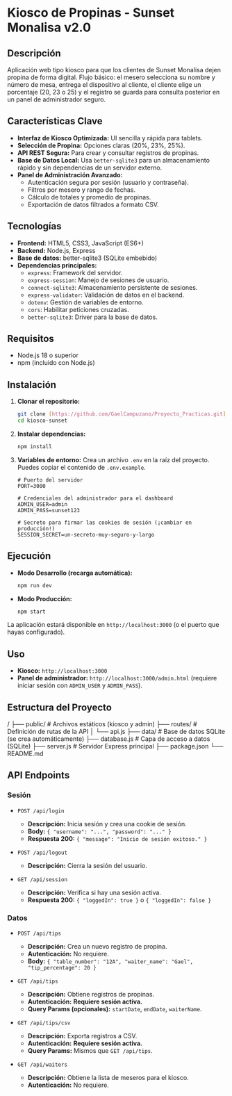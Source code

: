 # Kiosco de Propinas - Sunset Monalisa v2.0

## Descripción

Aplicación web tipo kiosco para que los clientes de Sunset Monalisa dejen propina de forma digital. Flujo básico: el mesero selecciona su nombre y número de mesa, entrega el dispositivo al cliente, el cliente elige un porcentaje (20, 23 o 25) y el registro se guarda para consulta posterior en un panel de administrador seguro.

## Características Clave

-   **Interfaz de Kiosco Optimizada:** UI sencilla y rápida para tablets.
-   **Selección de Propina:** Opciones claras (20%, 23%, 25%).
-   **API REST Segura:** Para crear y consultar registros de propinas.
-   **Base de Datos Local:** Usa `better-sqlite3` para un almacenamiento rápido y sin dependencias de un servidor externo.
-   **Panel de Administración Avanzado:**
    -   Autenticación segura por sesión (usuario y contraseña).
    -   Filtros por mesero y rango de fechas.
    -   Cálculo de totales y promedio de propinas.
    -   Exportación de datos filtrados a formato CSV.

## Tecnologías

-   **Frontend:** HTML5, CSS3, JavaScript (ES6+)
-   **Backend:** Node.js, Express
-   **Base de datos:** better-sqlite3 (SQLite embebido)
-   **Dependencias principales:**
    -   `express`: Framework del servidor.
    -   `express-session`: Manejo de sesiones de usuario.
    -   `connect-sqlite3`: Almacenamiento persistente de sesiones.
    -   `express-validator`: Validación de datos en el backend.
    -   `dotenv`: Gestión de variables de entorno.
    -   `cors`: Habilitar peticiones cruzadas.
    -   `better-sqlite3`: Driver para la base de datos.

## Requisitos

-   Node.js 18 o superior
-   npm (incluido con Node.js)

## Instalación

1.  **Clonar el repositorio:**
    ```bash
    git clone [https://github.com/GaelCampuzano/Proyecto_Practicas.git](https://github.com/GaelCampuzano/Proyecto_Practicas.git)
    cd kiosco-sunset
    ```
2.  **Instalar dependencias:**
    ```bash
    npm install
    ```
3.  **Variables de entorno:** Crea un archivo `.env` en la raíz del proyecto. Puedes copiar el contenido de `.env.example`.
    ```env
    # Puerto del servidor
    PORT=3000

    # Credenciales del administrador para el dashboard
    ADMIN_USER=admin
    ADMIN_PASS=sunset123

    # Secreto para firmar las cookies de sesión (¡cambiar en producción!)
    SESSION_SECRET=un-secreto-muy-seguro-y-largo
    ```

## Ejecución

-   **Modo Desarrollo (recarga automática):**
    ```bash
    npm run dev
    ```
-   **Modo Producción:**
    ```bash
    npm start
    ```

La aplicación estará disponible en `http://localhost:3000` (o el puerto que hayas configurado).

## Uso

-   **Kiosco:** `http://localhost:3000`
-   **Panel de administrador:** `http://localhost:3000/admin.html` (requiere iniciar sesión con `ADMIN_USER` y `ADMIN_PASS`).

## Estructura del Proyecto

/
├── public/           # Archivos estáticos (kiosco y admin)
├── routes/           # Definición de rutas de la API
│   └── api.js
├── data/             # Base de datos SQLite (se crea automáticamente)
├── database.js       # Capa de acceso a datos (SQLite)
├── server.js         # Servidor Express principal
├── package.json
└── README.md


## API Endpoints

### Sesión

-   `POST /api/login`
    -   **Descripción:** Inicia sesión y crea una cookie de sesión.
    -   **Body:** `{ "username": "...", "password": "..." }`
    -   **Respuesta 200:** `{ "message": "Inicio de sesión exitoso." }`

-   `POST /api/logout`
    -   **Descripción:** Cierra la sesión del usuario.

-   `GET /api/session`
    -   **Descripción:** Verifica si hay una sesión activa.
    -   **Respuesta 200:** `{ "loggedIn": true }` o `{ "loggedIn": false }`

### Datos

-   `POST /api/tips`
    -   **Descripción:** Crea un nuevo registro de propina.
    -   **Autenticación:** No requiere.
    -   **Body:** `{ "table_number": "12A", "waiter_name": "Gael", "tip_percentage": 20 }`

-   `GET /api/tips`
    -   **Descripción:** Obtiene registros de propinas.
    -   **Autenticación:** **Requiere sesión activa.**
    -   **Query Params (opcionales):** `startDate`, `endDate`, `waiterName`.

-   `GET /api/tips/csv`
    -   **Descripción:** Exporta registros a CSV.
    -   **Autenticación:** **Requiere sesión activa.**
    -   **Query Params:** Mismos que `GET /api/tips`.

-   `GET /api/waiters`
    -   **Descripción:** Obtiene la lista de meseros para el kiosco.
    -   **Autenticación:** No requiere.